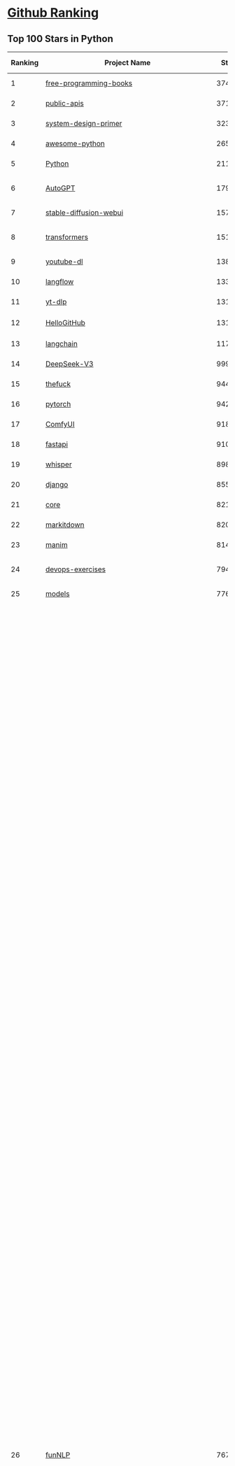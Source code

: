 [Github Ranking](../README.md)
==========

## Top 100 Stars in Python

| Ranking | Project Name | Stars | Forks | Language | Open Issues | Description | Last Commit |
| ------- | ------------ | ----- | ----- | -------- | ----------- | ----------- | ----------- |
| 1 | [free-programming-books](https://github.com/EbookFoundation/free-programming-books) | 374738 | 65080 | Python | 38 | :books: Freely available programming books | 2025-10-23T01:54:50Z |
| 2 | [public-apis](https://github.com/public-apis/public-apis) | 371798 | 39196 | Python | 5 | A collective list of free APIs | 2025-05-20T15:56:34Z |
| 3 | [system-design-primer](https://github.com/donnemartin/system-design-primer) | 323727 | 52807 | Python | 256 | Learn how to design large-scale systems. Prep for the system design interview.  Includes Anki flashcards. | 2025-05-21T11:13:33Z |
| 4 | [awesome-python](https://github.com/vinta/awesome-python) | 265967 | 26549 | Python | 0 | An opinionated list of awesome Python frameworks, libraries, software and resources. | 2025-10-16T13:40:58Z |
| 5 | [Python](https://github.com/TheAlgorithms/Python) | 211924 | 48916 | Python | 124 | All Algorithms implemented in Python | 2025-10-20T00:59:36Z |
| 6 | [AutoGPT](https://github.com/Significant-Gravitas/AutoGPT) | 179217 | 46065 | Python | 188 | AutoGPT is the vision of accessible AI for everyone, to use and to build on. Our mission is to provide the tools, so that you can focus on what matters. | 2025-10-24T01:19:42Z |
| 7 | [stable-diffusion-webui](https://github.com/AUTOMATIC1111/stable-diffusion-webui) | 157488 | 29241 | Python | 2368 | Stable Diffusion web UI | 2025-10-07T20:06:10Z |
| 8 | [transformers](https://github.com/huggingface/transformers) | 151530 | 30918 | Python | 1085 | 🤗 Transformers: the model-definition framework for state-of-the-art machine learning models in text, vision, audio, and multimodal models, for both inference and training.  | 2025-10-23T23:09:20Z |
| 9 | [youtube-dl](https://github.com/ytdl-org/youtube-dl) | 138509 | 10520 | Python | 3641 | Command-line program to download videos from YouTube.com and other video sites | 2025-10-18T10:02:28Z |
| 10 | [langflow](https://github.com/langflow-ai/langflow) | 133868 | 7845 | Python | 377 | Langflow is a powerful tool for building and deploying AI-powered agents and workflows. | 2025-10-24T02:40:47Z |
| 11 | [yt-dlp](https://github.com/yt-dlp/yt-dlp) | 131955 | 10602 | Python | 1699 | A feature-rich command-line audio/video downloader | 2025-10-22T19:51:37Z |
| 12 | [HelloGitHub](https://github.com/521xueweihan/HelloGitHub) | 131918 | 10810 | Python | 213 | :octocat: 分享 GitHub 上有趣、入门级的开源项目。Share interesting, entry-level open source projects on GitHub. | 2025-09-28T02:00:22Z |
| 13 | [langchain](https://github.com/langchain-ai/langchain) | 117896 | 19405 | Python | 163 | 🦜🔗 Build context-aware reasoning applications | 2025-10-22T21:01:33Z |
| 14 | [DeepSeek-V3](https://github.com/deepseek-ai/DeepSeek-V3) | 99912 | 16298 | Python | 33 | None | 2025-08-28T03:24:37Z |
| 15 | [thefuck](https://github.com/nvbn/thefuck) | 94445 | 3786 | Python | 291 | Magnificent app which corrects your previous console command. | 2024-07-19T14:56:13Z |
| 16 | [pytorch](https://github.com/pytorch/pytorch) | 94202 | 25657 | Python | 15463 | Tensors and Dynamic neural networks in Python with strong GPU acceleration | 2025-10-24T04:04:45Z |
| 17 | [ComfyUI](https://github.com/comfyanonymous/ComfyUI) | 91817 | 10309 | Python | 2872 | The most powerful and modular diffusion model GUI, api and backend with a graph/nodes interface. | 2025-10-24T01:21:18Z |
| 18 | [fastapi](https://github.com/fastapi/fastapi) | 91084 | 8101 | Python | 44 | FastAPI framework, high performance, easy to learn, fast to code, ready for production | 2025-10-23T20:55:59Z |
| 19 | [whisper](https://github.com/openai/whisper) | 89865 | 11232 | Python | 0 | Robust Speech Recognition via Large-Scale Weak Supervision | 2025-09-08T10:58:26Z |
| 20 | [django](https://github.com/django/django) | 85520 | 33138 | Python | 0 | The Web framework for perfectionists with deadlines. | 2025-10-23T14:14:53Z |
| 21 | [core](https://github.com/home-assistant/core) | 82124 | 35586 | Python | 2363 | :house_with_garden: Open source home automation that puts local control and privacy first. | 2025-10-24T02:24:06Z |
| 22 | [markitdown](https://github.com/microsoft/markitdown) | 82046 | 4592 | Python | 265 | Python tool for converting files and office documents to Markdown. | 2025-10-20T23:07:42Z |
| 23 | [manim](https://github.com/3b1b/manim) | 81407 | 6902 | Python | 455 | Animation engine for explanatory math videos | 2025-10-20T17:03:38Z |
| 24 | [devops-exercises](https://github.com/bregman-arie/devops-exercises) | 79489 | 17983 | Python | 35 | Linux, Jenkins, AWS, SRE, Prometheus, Docker, Python, Ansible, Git, Kubernetes, Terraform, OpenStack, SQL, NoSQL, Azure, GCP, DNS, Elastic, Network, Virtualization. DevOps Interview Questions | 2025-10-07T17:14:54Z |
| 25 | [models](https://github.com/tensorflow/models) | 77662 | 45442 | Python | 1080 | Models and examples built with TensorFlow | 2025-10-23T20:46:11Z |
| 26 | [funNLP](https://github.com/fighting41love/funNLP) | 76765 | 15038 | Python | 34 | 中英文敏感词、语言检测、中外手机/电话归属地/运营商查询、名字推断性别、手机号抽取、身份证抽取、邮箱抽取、中日文人名库、中文缩写库、拆字词典、词汇情感值、停用词、反动词表、暴恐词表、繁简体转换、英文模拟中文发音、汪峰歌词生成器、职业名称词库、同义词库、反义词库、否定词库、汽车品牌词库、汽车零件词库、连续英文切割、各种中文词向量、公司名字大全、古诗词库、IT词库、财经词库、成语词库、地名词库、历史名人词库、诗词词库、医学词库、饮食词库、法律词库、汽车词库、动物词库、中文聊天语料、中文谣言数据、百度中文问答数据集、句子相似度匹配算法集合、bert资源、文本生成&摘要相关工具、cocoNLP信息抽取工具、国内电话号码正则匹配、清华大学XLORE:中英文跨语言百科知识图谱、清华大学人工智能技术系列报告、自然语言生成、NLU太难了系列、自动对联数据及机器人、用户名黑名单列表、罪名法务名词及分类模型、微信公众号语料、cs224n深度学习自然语言处理课程、中文手写汉字识别、中文自然语言处理 语料/数据集、变量命名神器、分词语料库+代码、任务型对话英文数据集、ASR 语音数据集 + 基于深度学习的中文语音识别系统、笑声检测器、Microsoft多语言数字/单位/如日期时间识别包、中华新华字典数据库及api(包括常用歇后语、成语、词语和汉字)、文档图谱自动生成、SpaCy 中文模型、Common Voice语音识别数据集新版、神经网络关系抽取、基于bert的命名实体识别、关键词(Keyphrase)抽取包pke、基于医疗领域知识图谱的问答系统、基于依存句法与语义角色标注的事件三元组抽取、依存句法分析4万句高质量标注数据、cnocr：用来做中文OCR的Python3包、中文人物关系知识图谱项目、中文nlp竞赛项目及代码汇总、中文字符数据、speech-aligner: 从“人声语音”及其“语言文本”产生音素级别时间对齐标注的工具、AmpliGraph: 知识图谱表示学习(Python)库：知识图谱概念链接预测、Scattertext 文本可视化(python)、语言/知识表示工具：BERT & ERNIE、中文对比英文自然语言处理NLP的区别综述、Synonyms中文近义词工具包、HarvestText领域自适应文本挖掘工具（新词发现-情感分析-实体链接等）、word2word：(Python)方便易用的多语言词-词对集：62种语言/3,564个多语言对、语音识别语料生成工具：从具有音频/字幕的在线视频创建自动语音识别(ASR)语料库、构建医疗实体识别的模型（包含词典和语料标注）、单文档非监督的关键词抽取、Kashgari中使用gpt-2语言模型、开源的金融投资数据提取工具、文本自动摘要库TextTeaser: 仅支持英文、人民日报语料处理工具集、一些关于自然语言的基本模型、基于14W歌曲知识库的问答尝试--功能包括歌词接龙and已知歌词找歌曲以及歌曲歌手歌词三角关系的问答、基于Siamese bilstm模型的相似句子判定模型并提供训练数据集和测试数据集、用Transformer编解码模型实现的根据Hacker News文章标题自动生成评论、用BERT进行序列标记和文本分类的模板代码、LitBank：NLP数据集——支持自然语言处理和计算人文学科任务的100部带标记英文小说语料、百度开源的基准信息抽取系统、虚假新闻数据集、Facebook: LAMA语言模型分析，提供Transformer-XL/BERT/ELMo/GPT预训练语言模型的统一访问接口、CommonsenseQA：面向常识的英文QA挑战、中文知识图谱资料、数据及工具、各大公司内部里大牛分享的技术文档 PDF 或者 PPT、自然语言生成SQL语句（英文）、中文NLP数据增强（EDA）工具、英文NLP数据增强工具 、基于医药知识图谱的智能问答系统、京东商品知识图谱、基于mongodb存储的军事领域知识图谱问答项目、基于远监督的中文关系抽取、语音情感分析、中文ULMFiT-情感分析-文本分类-语料及模型、一个拍照做题程序、世界各国大规模人名库、一个利用有趣中文语料库 qingyun 训练出来的中文聊天机器人、中文聊天机器人seqGAN、省市区镇行政区划数据带拼音标注、教育行业新闻语料库包含自动文摘功能、开放了对话机器人-知识图谱-语义理解-自然语言处理工具及数据、中文知识图谱：基于百度百科中文页面-抽取三元组信息-构建中文知识图谱、masr: 中文语音识别-提供预训练模型-高识别率、Python音频数据增广库、中文全词覆盖BERT及两份阅读理解数据、ConvLab：开源多域端到端对话系统平台、中文自然语言处理数据集、基于最新版本rasa搭建的对话系统、基于TensorFlow和BERT的管道式实体及关系抽取、一个小型的证券知识图谱/知识库、复盘所有NLP比赛的TOP方案、OpenCLaP：多领域开源中文预训练语言模型仓库、UER：基于不同语料+编码器+目标任务的中文预训练模型仓库、中文自然语言处理向量合集、基于金融-司法领域(兼有闲聊性质)的聊天机器人、g2pC：基于上下文的汉语读音自动标记模块、Zincbase 知识图谱构建工具包、诗歌质量评价/细粒度情感诗歌语料库、快速转化「中文数字」和「阿拉伯数字」、百度知道问答语料库、基于知识图谱的问答系统、jieba_fast 加速版的jieba、正则表达式教程、中文阅读理解数据集、基于BERT等最新语言模型的抽取式摘要提取、Python利用深度学习进行文本摘要的综合指南、知识图谱深度学习相关资料整理、维基大规模平行文本语料、StanfordNLP 0.2.0：纯Python版自然语言处理包、NeuralNLP-NeuralClassifier：腾讯开源深度学习文本分类工具、端到端的封闭域对话系统、中文命名实体识别：NeuroNER vs. BertNER、新闻事件线索抽取、2019年百度的三元组抽取比赛：“科学空间队”源码、基于依存句法的开放域文本知识三元组抽取和知识库构建、中文的GPT2训练代码、ML-NLP - 机器学习(Machine Learning)NLP面试中常考到的知识点和代码实现、nlp4han:中文自然语言处理工具集(断句/分词/词性标注/组块/句法分析/语义分析/NER/N元语法/HMM/代词消解/情感分析/拼写检查、XLM：Facebook的跨语言预训练语言模型、用基于BERT的微调和特征提取方法来进行知识图谱百度百科人物词条属性抽取、中文自然语言处理相关的开放任务-数据集-当前最佳结果、CoupletAI - 基于CNN+Bi-LSTM+Attention 的自动对对联系统、抽象知识图谱、MiningZhiDaoQACorpus - 580万百度知道问答数据挖掘项目、brat rapid annotation tool: 序列标注工具、大规模中文知识图谱数据：1.4亿实体、数据增强在机器翻译及其他nlp任务中的应用及效果、allennlp阅读理解:支持多种数据和模型、PDF表格数据提取工具 、 Graphbrain：AI开源软件库和科研工具，目的是促进自动意义提取和文本理解以及知识的探索和推断、简历自动筛选系统、基于命名实体识别的简历自动摘要、中文语言理解测评基准，包括代表性的数据集&基准模型&语料库&排行榜、树洞 OCR 文字识别 、从包含表格的扫描图片中识别表格和文字、语声迁移、Python口语自然语言处理工具集(英文)、 similarity：相似度计算工具包，java编写、海量中文预训练ALBERT模型 、Transformers 2.0 、基于大规模音频数据集Audioset的音频增强 、Poplar：网页版自然语言标注工具、图片文字去除，可用于漫画翻译 、186种语言的数字叫法库、Amazon发布基于知识的人-人开放领域对话数据集 、中文文本纠错模块代码、繁简体转换 、 Python实现的多种文本可读性评价指标、类似于人名/地名/组织机构名的命名体识别数据集 、东南大学《知识图谱》研究生课程(资料)、. 英文拼写检查库 、 wwsearch是企业微信后台自研的全文检索引擎、CHAMELEON：深度学习新闻推荐系统元架构 、 8篇论文梳理BERT相关模型进展与反思、DocSearch：免费文档搜索引擎、 LIDA：轻量交互式对话标注工具 、aili - the fastest in-memory index in the East 东半球最快并发索引 、知识图谱车音工作项目、自然语言生成资源大全 、中日韩分词库mecab的Python接口库、中文文本摘要/关键词提取、汉字字符特征提取器 (featurizer)，提取汉字的特征（发音特征、字形特征）用做深度学习的特征、中文生成任务基准测评 、中文缩写数据集、中文任务基准测评 - 代表性的数据集-基准(预训练)模型-语料库-baseline-工具包-排行榜、PySS3：面向可解释AI的SS3文本分类器机器可视化工具 、中文NLP数据集列表、COPE - 格律诗编辑程序、doccano：基于网页的开源协同多语言文本标注工具 、PreNLP：自然语言预处理库、简单的简历解析器，用来从简历中提取关键信息、用于中文闲聊的GPT2模型：GPT2-chitchat、基于检索聊天机器人多轮响应选择相关资源列表(Leaderboards、Datasets、Papers)、(Colab)抽象文本摘要实现集锦(教程 、词语拼音数据、高效模糊搜索工具、NLP数据增广资源集、微软对话机器人框架 、 GitHub Typo Corpus：大规模GitHub多语言拼写错误/语法错误数据集、TextCluster：短文本聚类预处理模块 Short text cluster、面向语音识别的中文文本规范化、BLINK：最先进的实体链接库、BertPunc：基于BERT的最先进标点修复模型、Tokenizer：快速、可定制的文本词条化库、中文语言理解测评基准，包括代表性的数据集、基准(预训练)模型、语料库、排行榜、spaCy 医学文本挖掘与信息提取 、 NLP任务示例项目代码集、 python拼写检查库、chatbot-list - 行业内关于智能客服、聊天机器人的应用和架构、算法分享和介绍、语音质量评价指标(MOSNet, BSSEval, STOI, PESQ, SRMR)、 用138GB语料训练的法文RoBERTa预训练语言模型 、BERT-NER-Pytorch：三种不同模式的BERT中文NER实验、无道词典 - 有道词典的命令行版本，支持英汉互查和在线查询、2019年NLP亮点回顾、 Chinese medical dialogue data 中文医疗对话数据集 、最好的汉字数字(中文数字)-阿拉伯数字转换工具、 基于百科知识库的中文词语多词义/义项获取与特定句子词语语义消歧、awesome-nlp-sentiment-analysis - 情感分析、情绪原因识别、评价对象和评价词抽取、LineFlow：面向所有深度学习框架的NLP数据高效加载器、中文医学NLP公开资源整理 、MedQuAD：(英文)医学问答数据集、将自然语言数字串解析转换为整数和浮点数、Transfer Learning in Natural Language Processing (NLP) 、面向语音识别的中文/英文发音辞典、Tokenizers：注重性能与多功能性的最先进分词器、CLUENER 细粒度命名实体识别 Fine Grained Named Entity Recognition、 基于BERT的中文命名实体识别、中文谣言数据库、NLP数据集/基准任务大列表、nlp相关的一些论文及代码, 包括主题模型、词向量(Word Embedding)、命名实体识别(NER)、文本分类(Text Classificatin)、文本生成(Text Generation)、文本相似性(Text Similarity)计算等，涉及到各种与nlp相关的算法，基于keras和tensorflow 、Python文本挖掘/NLP实战示例、 Blackstone：面向非结构化法律文本的spaCy pipeline和NLP模型通过同义词替换实现文本“变脸” 、中文 预训练 ELECTREA 模型: 基于对抗学习 pretrain Chinese Model 、albert-chinese-ner - 用预训练语言模型ALBERT做中文NER 、基于GPT2的特定主题文本生成/文本增广、开源预训练语言模型合集、多语言句向量包、编码、标记和实现：一种可控高效的文本生成方法、 英文脏话大列表 、attnvis：GPT2、BERT等transformer语言模型注意力交互可视化、CoVoST：Facebook发布的多语种语音-文本翻译语料库，包括11种语言(法语、德语、荷兰语、俄语、西班牙语、意大利语、土耳其语、波斯语、瑞典语、蒙古语和中文)的语音、文字转录及英文译文、Jiagu自然语言处理工具 - 以BiLSTM等模型为基础，提供知识图谱关系抽取 中文分词 词性标注 命名实体识别 情感分析 新词发现 关键词 文本摘要 文本聚类等功能、用unet实现对文档表格的自动检测，表格重建、NLP事件提取文献资源列表 、 金融领域自然语言处理研究资源大列表、CLUEDatasetSearch - 中英文NLP数据集：搜索所有中文NLP数据集，附常用英文NLP数据集 、medical_NER - 中文医学知识图谱命名实体识别 、(哈佛)讲因果推理的免费书、知识图谱相关学习资料/数据集/工具资源大列表、Forte：灵活强大的自然语言处理pipeline工具集 、Python字符串相似性算法库、PyLaia：面向手写文档分析的深度学习工具包、TextFooler：针对文本分类/推理的对抗文本生成模块、Haystack：灵活、强大的可扩展问答(QA)框架、中文关键短语抽取工具 | 2024-05-10T07:38:24Z |
| 27 | [Deep-Live-Cam](https://github.com/hacksider/Deep-Live-Cam) | 74146 | 10823 | Python | 65 | real time face swap and one-click video deepfake with only a single image | 2025-10-15T17:32:43Z |
| 28 | [d2l-zh](https://github.com/d2l-ai/d2l-zh) | 73373 | 11951 | Python | 0 | 《动手学深度学习》：面向中文读者、能运行、可讨论。中英文版被70多个国家的500多所大学用于教学。 | 2024-07-30T09:32:19Z |
| 29 | [awesome-llm-apps](https://github.com/Shubhamsaboo/awesome-llm-apps) | 72683 | 9427 | Python | 4 | Collection of awesome LLM apps with AI Agents and RAG using OpenAI, Anthropic, Gemini and opensource models. | 2025-10-19T17:51:53Z |
| 30 | [browser-use](https://github.com/browser-use/browser-use) | 71690 | 8492 | Python | 137 | 🌐 Make websites accessible for AI agents. Automate tasks online with ease. | 2025-10-24T02:24:55Z |
| 31 | [PayloadsAllTheThings](https://github.com/swisskyrepo/PayloadsAllTheThings) | 71097 | 16132 | Python | 0 | A list of useful payloads and bypass for Web Application Security and Pentest/CTF | 2025-10-05T16:55:44Z |
| 32 | [screenshot-to-code](https://github.com/abi/screenshot-to-code) | 71005 | 8797 | Python | 106 | Drop in a screenshot and convert it to clean code (HTML/Tailwind/React/Vue) | 2025-10-21T18:42:48Z |
| 33 | [flask](https://github.com/pallets/flask) | 70639 | 16593 | Python | 5 | The Python micro framework for building web applications. | 2025-10-14T20:26:26Z |
| 34 | [awesome-machine-learning](https://github.com/josephmisiti/awesome-machine-learning) | 70340 | 15135 | Python | 2 | A curated list of awesome Machine Learning frameworks, libraries and software. | 2025-10-06T13:44:20Z |
| 35 | [new-pac](https://github.com/Alvin9999/new-pac) | 69911 | 10453 | Python | 448 | 翻墙-科学上网、自由上网、免费科学上网、免费翻墙、fanqiang、油管youtube/视频下载、软件、VPN、一键翻墙浏览器，vps一键搭建翻墙服务器脚本/教程，免费shadowsocks/ss/ssr/v2ray/goflyway账号/节点，翻墙梯子，电脑、手机、iOS、安卓、windows、Mac、Linux、路由器翻墙、科学上网、youtube视频下载、youtube油管镜像/免翻墙网站、美区apple id共享账号、翻墙-科学上网-梯子 | 2025-10-24T04:02:29Z |
| 36 | [sherlock](https://github.com/sherlock-project/sherlock) | 69752 | 8179 | Python | 64 | Hunt down social media accounts by username across social networks | 2025-10-23T23:39:19Z |
| 37 | [cpython](https://github.com/python/cpython) | 69493 | 33187 | Python | 7173 | The Python programming language | 2025-10-23T23:38:02Z |
| 38 | [gpt_academic](https://github.com/binary-husky/gpt_academic) | 69397 | 8379 | Python | 266 | 为GPT/GLM等LLM大语言模型提供实用化交互接口，特别优化论文阅读/润色/写作体验，模块化设计，支持自定义快捷按钮&函数插件，支持Python和C++等项目剖析&自译解功能，PDF/LaTex论文翻译&总结功能，支持并行问询多种LLM模型，支持chatglm3等本地模型。接入通义千问, deepseekcoder, 讯飞星火, 文心一言, llama2, rwkv, claude2, moss等。 | 2025-09-20T13:41:26Z |
| 39 | [ansible](https://github.com/ansible/ansible) | 66796 | 24114 | Python | 566 | Ansible is a radically simple IT automation platform that makes your applications and systems easier to deploy and maintain. Automate everything from code deployment to network configuration to cloud management, in a language that approaches plain English, using SSH, with no agents to install on remote systems. https://docs.ansible.com. | 2025-10-23T16:44:43Z |
| 40 | [gpt4free](https://github.com/xtekky/gpt4free) | 65438 | 13716 | Python | 10 | The official gpt4free repository \| various collection of powerful language models \| o4, o3 and deepseek r1, gpt-4.1, gemini 2.5 | 2025-10-20T20:42:21Z |
| 41 | [OpenHands](https://github.com/OpenHands/OpenHands) | 64418 | 7813 | Python | 244 | 🙌 OpenHands: Code Less, Make More | 2025-10-23T20:43:46Z |
| 42 | [annotated_deep_learning_paper_implementations](https://github.com/labmlai/annotated_deep_learning_paper_implementations) | 63798 | 6465 | Python | 24 | 🧑‍🏫 60+ Implementations/tutorials of deep learning papers with side-by-side notes 📝; including transformers (original, xl, switch, feedback, vit, ...), optimizers (adam, adabelief, sophia, ...), gans(cyclegan, stylegan2, ...), 🎮 reinforcement learning (ppo, dqn), capsnet, distillation, ... 🧠 | 2025-09-19T10:18:51Z |
| 43 | [scikit-learn](https://github.com/scikit-learn/scikit-learn) | 63778 | 26357 | Python | 1600 | scikit-learn: machine learning in Python | 2025-10-23T15:50:47Z |
| 44 | [keras](https://github.com/keras-team/keras) | 63502 | 19629 | Python | 224 | Deep Learning for humans | 2025-10-24T02:14:37Z |
| 45 | [localstack](https://github.com/localstack/localstack) | 60936 | 4272 | Python | 262 | 💻 A fully functional local AWS cloud stack. Develop and test your cloud & Serverless apps offline | 2025-10-23T14:23:52Z |
| 46 | [vllm](https://github.com/vllm-project/vllm) | 60886 | 10744 | Python | 1851 | A high-throughput and memory-efficient inference and serving engine for LLMs | 2025-10-24T03:31:14Z |
| 47 | [PaddleOCR](https://github.com/PaddlePaddle/PaddleOCR) | 60820 | 9105 | Python | 175 | Turn any PDF or image document into structured data for your AI. A powerful, lightweight OCR toolkit that bridges the gap between images/PDFs and LLMs. Supports 100+ languages. | 2025-10-22T10:39:28Z |
| 48 | [open-interpreter](https://github.com/openinterpreter/open-interpreter) | 60696 | 5203 | Python | 232 | A natural language interface for computers | 2025-10-22T20:17:55Z |
| 49 | [LLaMA-Factory](https://github.com/hiyouga/LLaMA-Factory) | 60685 | 7344 | Python | 728 | Unified Efficient Fine-Tuning of 100+ LLMs & VLMs (ACL 2024) | 2025-10-22T12:54:52Z |
| 50 | [MetaGPT](https://github.com/FoundationAgents/MetaGPT) | 59059 | 7165 | Python | 10 | 🌟 The Multi-Agent Framework: First AI Software Company, Towards Natural Language Programming | 2025-10-04T05:57:57Z |
| 51 | [llama](https://github.com/meta-llama/llama) | 58872 | 9814 | Python | 449 | Inference code for Llama models | 2025-01-26T21:42:26Z |
| 52 | [scrapy](https://github.com/scrapy/scrapy) | 58729 | 11126 | Python | 469 | Scrapy, a fast high-level web crawling & scraping framework for Python. | 2025-10-23T12:11:12Z |
| 53 | [Real-Time-Voice-Cloning](https://github.com/CorentinJ/Real-Time-Voice-Cloning) | 58640 | 9347 | Python | 162 | Clone a voice in 5 seconds to generate arbitrary speech in real-time | 2025-09-23T07:21:53Z |
| 54 | [openpilot](https://github.com/commaai/openpilot) | 58515 | 10349 | Python | 146 | openpilot is an operating system for robotics. Currently, it upgrades the driver assistance system on 300+ supported cars. | 2025-10-24T03:38:38Z |
| 55 | [private-gpt](https://github.com/zylon-ai/private-gpt) | 56672 | 7588 | Python | 257 | Interact with your documents using the power of GPT, 100% privately, no data leaks | 2024-11-13T19:30:32Z |
| 56 | [you-get](https://github.com/soimort/you-get) | 56508 | 9804 | Python | 0 | :arrow_double_down: Dumb downloader that scrapes the web | 2025-04-27T15:33:25Z |
| 57 | [yolov5](https://github.com/ultralytics/yolov5) | 55780 | 17253 | Python | 138 | YOLOv5 🚀 in PyTorch > ONNX > CoreML > TFLite | 2025-10-23T15:56:28Z |
| 58 | [face_recognition](https://github.com/ageitgey/face_recognition) | 55620 | 13692 | Python | 774 | The world's simplest facial recognition api for Python and the command line | 2024-08-21T06:22:36Z |
| 59 | [gpt-engineer](https://github.com/AntonOsika/gpt-engineer) | 54959 | 7331 | Python | 31 | CLI platform to experiment with codegen. Precursor to: https://lovable.dev | 2025-05-14T10:15:10Z |
| 60 | [crawl4ai](https://github.com/unclecode/crawl4ai) | 54946 | 5502 | Python | 164 | 🚀🤖 Crawl4AI: Open-source LLM Friendly Web Crawler & Scraper. Don't be shy, join here: https://discord.gg/jP8KfhDhyN | 2025-10-23T14:17:06Z |
| 61 | [faceswap](https://github.com/deepfakes/faceswap) | 54623 | 13416 | Python | 35 | Deepfakes Software For All | 2025-10-23T17:19:08Z |
| 62 | [rich](https://github.com/Textualize/rich) | 54164 | 1920 | Python | 219 | Rich is a Python library for rich text and beautiful formatting in the terminal. | 2025-10-09T15:33:25Z |
| 63 | [hackingtool](https://github.com/Z4nzu/hackingtool) | 53838 | 5856 | Python | 58 | ALL IN ONE Hacking Tool For Hackers | 2025-10-14T06:02:19Z |
| 64 | [OpenBB](https://github.com/OpenBB-finance/OpenBB) | 53806 | 5172 | Python | 33 | Financial data platform for analysts, quants and AI agents. | 2025-10-23T23:31:46Z |
| 65 | [requests](https://github.com/psf/requests) | 53403 | 9571 | Python | 204 | A simple, yet elegant, HTTP library. | 2025-10-15T11:45:45Z |
| 66 | [GPT-SoVITS](https://github.com/RVC-Boss/GPT-SoVITS) | 51778 | 5679 | Python | 753 | 1 min voice data can also be used to train a good TTS model! (few shot voice cloning) | 2025-09-10T07:01:05Z |
| 67 | [30-Days-Of-Python](https://github.com/Asabeneh/30-Days-Of-Python) | 51517 | 9838 | Python | 60 | 30 days of Python programming challenge is a step-by-step guide to learn the Python programming language in 30 days. This challenge may take more than100 days, follow your own pace.  These videos may help too: https://www.youtube.com/channel/UC7PNRuno1rzYPb1xLa4yktw | 2025-10-10T14:41:23Z |
| 68 | [autogen](https://github.com/microsoft/autogen) | 51053 | 7793 | Python | 406 | A programming framework for agentic AI | 2025-10-08T04:58:17Z |
| 69 | [grok-1](https://github.com/xai-org/grok-1) | 50541 | 8371 | Python | 0 | Grok open release | 2024-08-30T04:17:25Z |
| 70 | [OpenManus](https://github.com/FoundationAgents/OpenManus) | 50448 | 8820 | Python | 363 | No fortress, purely open ground.  OpenManus is Coming. | 2025-10-13T07:41:24Z |
| 71 | [professional-programming](https://github.com/charlax/professional-programming) | 49601 | 3912 | Python | 1 | A collection of learning resources for curious software engineers | 2025-10-20T03:14:04Z |
| 72 | [pathway](https://github.com/pathwaycom/pathway) | 48907 | 1431 | Python | 39 | Python ETL framework for stream processing, real-time analytics, LLM pipelines, and RAG. | 2025-10-23T15:03:29Z |
| 73 | [ultralytics](https://github.com/ultralytics/ultralytics) | 47781 | 9223 | Python | 232 | Ultralytics YOLO 🚀 | 2025-10-23T23:56:55Z |
| 74 | [nanoGPT](https://github.com/karpathy/nanoGPT) | 47706 | 8000 | Python | 235 | The simplest, fastest repository for training/finetuning medium-sized GPTs. | 2024-12-09T23:53:04Z |
| 75 | [big-list-of-naughty-strings](https://github.com/minimaxir/big-list-of-naughty-strings) | 47461 | 2160 | Python | 69 | The Big List of Naughty Strings is a list of strings which have a high probability of causing issues when used as user-input data. | 2024-04-18T03:26:59Z |
| 76 | [MinerU](https://github.com/opendatalab/MinerU) | 47362 | 3904 | Python | 105 | Transforms complex documents like PDFs into LLM-ready markdown/JSON for your Agentic workflows. | 2025-10-23T12:24:48Z |
| 77 | [unsloth](https://github.com/unslothai/unsloth) | 47343 | 3869 | Python | 767 | Fine-tuning & Reinforcement Learning for LLMs. 🦥 Train OpenAI gpt-oss, DeepSeek-R1, Qwen3, Gemma 3, TTS 2x faster with 70% less VRAM. | 2025-10-23T12:54:04Z |
| 78 | [MoneyPrinterTurbo](https://github.com/harry0703/MoneyPrinterTurbo) | 47058 | 6573 | Python | 198 | 利用AI大模型，一键生成高清短视频 Generate short videos with one click using AI LLM. | 2025-06-11T06:34:54Z |
| 79 | [pandas](https://github.com/pandas-dev/pandas) | 46914 | 19178 | Python | 3488 | Flexible and powerful data analysis / manipulation library for Python, providing labeled data structures similar to R data.frame objects, statistical functions, and much more | 2025-10-23T20:40:24Z |
| 80 | [Fooocus](https://github.com/lllyasviel/Fooocus) | 46863 | 7563 | Python | 214 | Focus on prompting and generating | 2025-09-02T20:28:44Z |
| 81 | [odoo](https://github.com/odoo/odoo) | 46814 | 30111 | Python | 3370 | Odoo. Open Source Apps To Grow Your Business. | 2025-10-24T04:03:39Z |
| 82 | [text-generation-webui](https://github.com/oobabooga/text-generation-webui) | 45218 | 5819 | Python | 2600 | The definitive Web UI for local AI, with powerful features and easy setup. | 2025-10-23T15:50:37Z |
| 83 | [llama_index](https://github.com/run-llama/llama_index) | 44869 | 6472 | Python | 218 | LlamaIndex is the leading framework for building LLM-powered agents over your data. | 2025-10-23T21:49:25Z |
| 84 | [freqtrade](https://github.com/freqtrade/freqtrade) | 43918 | 8957 | Python | 27 | Free, open source crypto trading bot | 2025-10-23T18:17:46Z |
| 85 | [TTS](https://github.com/coqui-ai/TTS) | 43117 | 5710 | Python | 9 | 🐸💬 - a deep learning toolkit for Text-to-Speech, battle-tested in research and production | 2024-08-16T12:07:14Z |
| 86 | [airflow](https://github.com/apache/airflow) | 42904 | 15821 | Python | 1344 | Apache Airflow - A platform to programmatically author, schedule, and monitor workflows | 2025-10-24T01:40:06Z |
| 87 | [python-patterns](https://github.com/faif/python-patterns) | 42305 | 7055 | Python | 11 | A collection of design patterns/idioms in Python | 2025-10-17T13:50:11Z |
| 88 | [sentry](https://github.com/getsentry/sentry) | 42280 | 4487 | Python | 1705 | Developer-first error tracking and performance monitoring | 2025-10-24T03:55:42Z |
| 89 | [docling](https://github.com/docling-project/docling) | 42124 | 3013 | Python | 648 | Get your documents ready for gen AI | 2025-10-23T14:48:01Z |
| 90 | [ai-hedge-fund](https://github.com/virattt/ai-hedge-fund) | 42044 | 7425 | Python | 25 | An AI Hedge Fund Team | 2025-10-11T18:20:27Z |
| 91 | [streamlit](https://github.com/streamlit/streamlit) | 41914 | 3818 | Python | 1154 | Streamlit — A faster way to build and share data apps. | 2025-10-24T03:55:34Z |
| 92 | [stablediffusion](https://github.com/Stability-AI/stablediffusion) | 41893 | 5333 | Python | 249 | High-Resolution Image Synthesis with Latent Diffusion Models | 2025-06-25T14:18:37Z |
| 93 | [mem0](https://github.com/mem0ai/mem0) | 41661 | 4467 | Python | 291 | Universal memory layer for AI Agents; Announcing OpenMemory MCP - local and secure memory management. | 2025-10-23T13:06:25Z |
| 94 | [diagrams](https://github.com/mingrammer/diagrams) | 41651 | 2691 | Python | 311 | :art: Diagram as Code for prototyping cloud system architectures | 2025-10-06T08:02:14Z |
| 95 | [ailearning](https://github.com/apachecn/ailearning) | 41612 | 11595 | Python | 3 | AiLearning：数据分析+机器学习实战+线性代数+PyTorch+NLTK+TF2 | 2024-11-12T16:21:55Z |
| 96 | [ColossalAI](https://github.com/hpcaitech/ColossalAI) | 41205 | 4534 | Python | 430 | Making large AI models cheaper, faster and more accessible | 2025-10-13T17:34:46Z |
| 97 | [ChatGLM-6B](https://github.com/zai-org/ChatGLM-6B) | 41148 | 5212 | Python | 559 | ChatGLM-6B: An Open Bilingual Dialogue Language Model \| 开源双语对话语言模型 | 2024-06-27T04:05:25Z |
| 98 | [black](https://github.com/psf/black) | 41080 | 2643 | Python | 318 | The uncompromising Python code formatter | 2025-10-22T18:17:56Z |
| 99 | [mitmproxy](https://github.com/mitmproxy/mitmproxy) | 40938 | 4331 | Python | 352 | An interactive TLS-capable intercepting HTTP proxy for penetration testers and software developers. | 2025-10-15T19:54:07Z |
| 100 | [DeepSpeed](https://github.com/deepspeedai/DeepSpeed) | 40486 | 4588 | Python | 1125 | DeepSpeed is a deep learning optimization library that makes distributed training and inference easy, efficient, and effective. | 2025-10-23T23:05:37Z |

